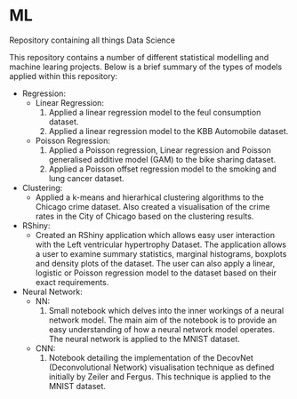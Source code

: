 # ML
Repository containing all things Data Science

This repository contains a number of different statistical modelling and machine learing projects. Below is a brief summary of the types of models applied within this repository:

- Regression:
  - Linear Regression:
    1. Applied a linear regression model to the feul consumption dataset. 
    2. Applied a linear regression model to the KBB Automobile dataset.
  - Poisson Regression:
    1. Applied a Poisson regression, Linear regression and Poisson generalised additive model (GAM) to the bike sharing dataset. 
    2. Applied a Poisson offset regression model to the smoking and lung cancer dataset.  
- Clustering:
  - Applied a k-means and hierarhical clustering algorithms to the Chicago crime dataset. Also created a visualisation of the crime rates in the City of Chicago based on the clustering results. 
- RShiny:
  - Created an RShiny application which allows easy user interaction with the Left ventricular hypertrophy Dataset. The application allows a user to examine summary statistics, marginal histograms, boxplots and density plots of the dataset. The user can also apply a linear, logistic or Poisson regression model to the dataset based on their exact requirements. 
- Neural Network:
  - NN:
    1. Small notebook which delves into the inner workings of a neural network model. The main aim of the notebook is to provide an easy understanding of how a neural network model operates. The neural network is applied to the MNIST dataset. 
  - CNN:
    1. Notebook detailing the implementation of the DecovNet (Deconvolutional Network) visualisation technique as defined initially by Zeiler and Fergus. This technique is applied to the MNIST dataset. 
